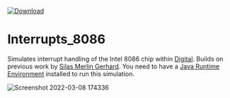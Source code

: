 [![Download](https://raw.githubusercontent.com/hneemann/Digital/master/distribution/Download.svg)](https://github.com/TXAE/Interrupts_8086/releases/latest/download/Interrupts_8086.exe)

# Interrupts_8086

Simulates interrupt handling of the Intel 8086 chip within [Digital](https://github.com/hneemann/Digital).
Builds on previous work by [Silas Merlin Gerhard](https://www.linkedin.com/in/silas-merlin-gerhard-101645153/).
You need to have a [Java Runtime Environment](https://www.java.com/en/download/manual.jsp) installed to run this simulation.

![Screenshot 2022-03-08 174336](https://user-images.githubusercontent.com/70020564/157284449-8232f69c-009e-4037-bad4-978231b3f1e2.png)
